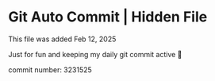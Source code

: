 # Git Auto Commit | Hidden File

This file was added Feb 12, 2025

Just for fun and keeping my daily git commit active 🤪

commit number: 3231525
